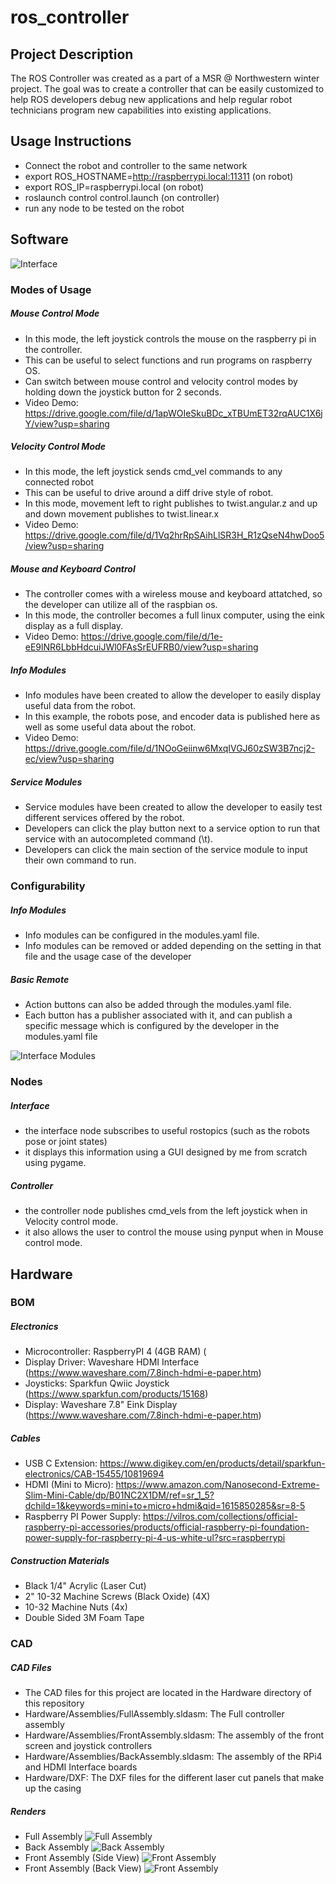 # ros_controller

## Project Description
The ROS Controller was created as a part of a MSR @ Northwestern winter project. The goal was to create a controller that can be easily customized to help ROS developers debug new applications and help regular robot technicians program new capabilities into existing applications.

## Usage Instructions
- Connect the robot and controller to the same network
- export ROS_HOSTNAME=http://raspberrypi.local:11311 (on robot)
- export ROS_IP=raspberrypi.local (on robot)
- roslaunch control control.launch (on controller)
- run any node to be tested on the robot

## Software
![Interface](./interface.png "Interface")
### Modes of Usage
##### Mouse Control Mode
- In this mode, the left joystick controls the mouse on the raspberry pi in the controller. 
- This can be useful to select functions and run programs on raspberry OS.
- Can switch between mouse control and velocity control modes by holding down the joystick button for 2 seconds.
- Video Demo: https://drive.google.com/file/d/1apWOIeSkuBDc_xTBUmET32rqAUC1X6jY/view?usp=sharing

##### Velocity Control Mode
- In this mode, the left joystick sends cmd_vel commands to any connected robot
- This can be useful to drive around a diff drive style of robot.
- In this mode, movement left to right publishes to twist.angular.z and up and down movement publishes to twist.linear.x
- Video Demo: https://drive.google.com/file/d/1Vq2hrRpSAihLlSR3H_R1zQseN4hwDoo5/view?usp=sharing

##### Mouse and Keyboard Control
- The controller comes with a wireless mouse and keyboard attatched, so the developer can utilize all of the raspbian os.
- In this mode, the controller becomes a full linux computer, using the eink display as a full display.
- Video Demo: https://drive.google.com/file/d/1e-eE9lNR6LbbHdcuiJWl0FAsSrEUFRB0/view?usp=sharing

##### Info Modules
- Info modules have been created to allow the developer to easily display useful data from the robot.
- In this example, the robots pose, and encoder data is published here as well as some useful data about the robot.
- Video Demo: https://drive.google.com/file/d/1NOoGeiinw6MxqIVGJ60zSW3B7ncj2-ec/view?usp=sharing

##### Service Modules
- Service modules have been created to allow the developer to easily test different services offered by the robot.
- Developers can click the play button next to a service option to run that service with an autocompleted command (\t).
- Developers can click the main section of the service module to input their own command to run.

### Configurability
##### Info Modules
- Info modules can be configured in the modules.yaml file. 
- Info modules can be removed or added depending on the setting in that file and the usage case of the developer

##### Basic Remote
- Action buttons can also be added through the modules.yaml file.
- Each button has a publisher associated with it, and can publish a specific message which is configured by the developer in the modules.yaml file

![Interface Modules](./interface_modules.png "Interface")

### Nodes
##### Interface
- the interface node subscribes to useful rostopics (such as the robots pose or joint states)
- it displays this information using a GUI designed by me from scratch using pygame. 

##### Controller
- the controller node publishes cmd_vels from the left joystick when in Velocity control mode.
- it also allows the user to control the mouse using pynput when in Mouse control mode.

## Hardware
### BOM
##### Electronics
- Microcontroller: RaspberryPI 4 (4GB RAM) (
- Display Driver: Waveshare HDMI Interface (https://www.waveshare.com/7.8inch-hdmi-e-paper.htm)
- Joysticks: Sparkfun Qwiic Joystick (https://www.sparkfun.com/products/15168)
- Display: Waveshare 7.8" Eink Display (https://www.waveshare.com/7.8inch-hdmi-e-paper.htm)

##### Cables
- USB C Extension: https://www.digikey.com/en/products/detail/sparkfun-electronics/CAB-15455/10819694
- HDMI (Mini to Micro): https://www.amazon.com/Nanosecond-Extreme-Slim-Mini-Cable/dp/B01NC2X1DM/ref=sr_1_5?dchild=1&keywords=mini+to+micro+hdmi&qid=1615850285&sr=8-5
- Raspberry PI Power Supply: https://vilros.com/collections/official-raspberry-pi-accessories/products/official-raspberry-pi-foundation-power-supply-for-raspberry-pi-4-us-white-ul?src=raspberrypi 

##### Construction Materials
- Black 1/4" Acrylic (Laser Cut)
- 2" 10-32 Machine Screws (Black Oxide) (4X)
- 10-32 Machine Nuts (4x)
- Double Sided 3M Foam Tape

### CAD
##### CAD Files
- The CAD files for this project are located in the Hardware directory of this repository
- Hardware/Assemblies/FullAssembly.sldasm: The Full controller assembly
- Hardware/Assemblies/FrontAssembly.sldasm: The assembly of the front screen and joystick controllers
- Hardware/Assemblies/BackAssembly.sldasm: The assembly of the RPi4 and HDMI Interface boards
- Hardware/DXF: The DXF files for the different laser cut panels that make up the casing

##### Renders
- Full Assembly ![Full Assembly](./Hardware/Renders/FullAssembly.jpg "Full Assembly")
- Back Assembly ![Back Assembly](./Hardware/Renders/Back.jpg "Back Assembly")
- Front Assembly (Side View) ![Front Assembly](./Hardware/Renders/FrontSide.jpg "Front Assembly")
- Front Assembly (Back View) ![Front Assembly](./Hardware/Renders/BackofFront.jpg "Front Assembly")






